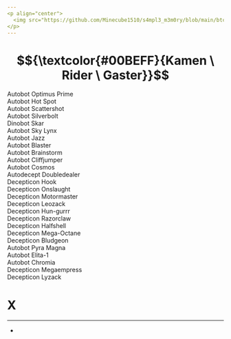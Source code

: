 ```yaml
---
<p align="center">
  <img src="https://github.com/Minecube1510/s4mpl3_m3m0ry/blob/main/btc_img/a01_GFB.png", width="100">
</p>
---
```

# $${\textcolor{#00BEFF}{Kamen \ Rider \ Gaster}}$$

Autobot Optimus Prime<br>
Autobot Hot Spot<br>
Autobot Scattershot<br>
Autobot Silverbolt<br>
Dinobot Skar<br>
Autobot Sky Lynx<br>
Autobot Jazz<br>
Autobot Blaster<br>
Autobot Brainstorm<br>
Autobot Cliffjumper<br>
Autobot Cosmos<br>
Autodecept Doubledealer<br>
Decepticon Hook<br>
Decepticon Onslaught<br>
Decepticon Motormaster<br>
Decepticon Leozack<br>
Decepticon Hun-gurrr<br>
Decepticon Razorclaw<br>
Decepticon Halfshell<br>
Decepticon Mega-Octane<br>
Decepticon Bludgeon<br>
Autobot Pyra Magna<br>
Autobot Elita-1<br>
Autobot Chromia<br>
Decepticon Megaempress<br>
Decepticon Lyzack

# X

---

>
-
